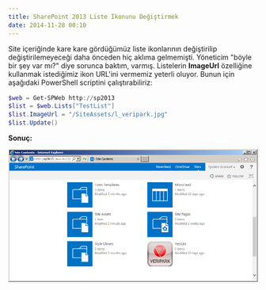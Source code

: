 ```yaml
---
title: SharePoint 2013 Liste İkonunu Değiştirmek
date: 2014-11-28 00:10
---
```


Site içeriğinde kare kare gördüğümüz liste ikonlarının değiştirilip değiştirilemeyeceği daha önceden hiç aklıma gelmemişti. Yöneticim "böyle bir şey var mı?" diye sorunca baktım, varmış. Listelerin **ImageUrl** özelliğine kullanmak istediğimiz ikon URL'ini vermemiz yeterli oluyor. Bunun için aşağıdaki PowerShell scriptini çalıştırabiliriz:

<!--more-->
```powershell
$web = Get-SPWeb http://sp2013
$list = $web.Lists["TestList"]
$list.ImageUrl = "/SiteAssets/l_veripark.jpg"
$list.Update()
```
**Sonuç:**

![SharePoint 2013 Liste İkonunu](/uploads/2014/11/sharepoint-list-custom-icon.png "SharePoint 2013 Liste İkonunu")
